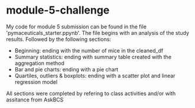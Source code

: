 # module-5-challenge

My code for module 5 submission can be found in the file 'pymaceuticals_starter.ppynb'.
The file begins with an analysis of the study results. Followed by the following sections: 
- Beginning: ending with the number of mice in the cleaned_df
- Summary statistics: ending with summary table created with the aggregation method
- Bar and pie charts: ending with a pie chart
- Quartiles, outliers & boxplots: ending with a scatter plot and linear regression model
  
All sections were completed by refering to class activities and/or with assitance from AskBCS
